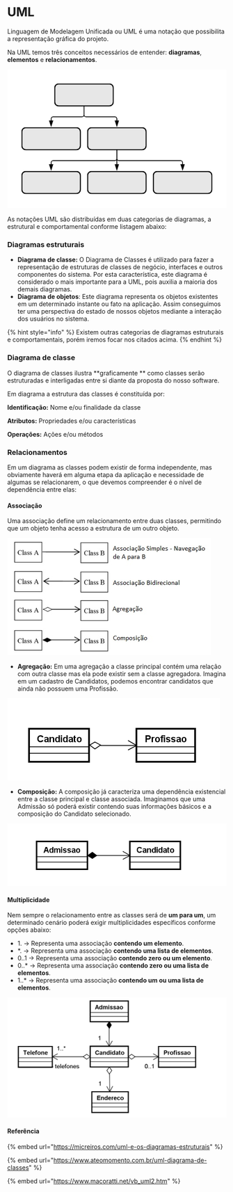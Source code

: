 # UML

Linguagem de Modelagem Unificada ou UML é uma notação que possibilita a representação gráfica do projeto.

Na UML temos três conceitos necessários de entender: **diagramas**, **elementos** e **relacionamentos**.

![](<../.gitbook/assets/image (7) (1).png>)

As notações UML são distribuídas em duas categorias de diagramas, a estrutural e comportamental conforme listagem abaixo:

### Diagramas estruturais

* **Diagrama de classe:** O Diagrama de Classes é utilizado para fazer a representação de estruturas de classes de negócio, interfaces e outros componentes do sistema. Por esta característica, este diagrama é considerado o mais importante para a UML, pois auxilia a maioria dos demais diagramas.
* **Diagrama de objetos**: Este diagrama representa os objetos existentes em um determinado instante ou fato  na aplicação. Assim conseguimos ter uma perspectiva do estado de nossos objetos mediante a interação dos usuários no sistema.&#x20;

{% hint style="info" %}
Existem outras categorias de diagramas estruturais e comportamentais, porém iremos focar nos citados acima.
{% endhint %}

### Diagrama de classe

O diagrama de classes ilustra **graficamente ** como classes serão estruturadas e interligadas entre si diante da proposta do nosso software.

Em diagrama a estrutura das classes é constituída por:

**Identificação:** Nome e/ou finalidade da classe

**Atributos:** Propriedades e/ou características

**Operações:** Ações e/ou métodos

### Relacionamentos

Em um diagrama as classes podem existir de forma independente, mas obviamente haverá em alguma etapa da aplicação e necessidade de algumas se relacionarem, o que devemos compreender é o nível de dependência entre elas:

#### Associação

Uma associação define um relacionamento entre duas classes, permitindo que um objeto tenha acesso a estrutura de um outro objeto.

![](<../.gitbook/assets/image (7).png>)

* **Agregação:** Em uma agregação a classe principal contém uma relação com outra classe mas ela pode existir sem a classe agregadora. Imagina em um cadastro de Candidatos, podemos encontrar candidatos que ainda não possuem uma Profissão.

![Candidato é classe principal e a Profissao agregação](<../.gitbook/assets/image (10).png>)

* **Composição:** A composição já caracteriza uma dependência existencial entre a classe principal e classe associada. Imaginamos que uma Admissão só poderá existir contendo suas informações básicos e a composição do Candidato selecionado.

![Admissao é a classe principal e Candidato compõe a Admissão](<../.gitbook/assets/image (1).png>)

#### Multiplicidade

Nem sempre o relacionamento entre as classes será de **um para um**, um determinado cenário poderá exigir multiplicidades específicos conforme opções abaixo:

* 1\. -> Representa uma associação **contendo um elemento**.&#x20;
* \*. -> Representa uma associação **contendo uma lista de elementos**.
* 0..1 -> Representa uma associação **contendo zero ou um elemento**.&#x20;
* 0..\* -> Representa uma associação **contendo zero ou uma lista de elementos**.&#x20;
* 1..\* -> Representa uma associação **contendo um ou uma lista de elementos**.&#x20;

![](<../.gitbook/assets/image (16).png>)



#### Referência

{% embed url="https://micreiros.com/uml-e-os-diagramas-estruturais" %}

{% embed url="https://www.ateomomento.com.br/uml-diagrama-de-classes" %}

{% embed url="https://www.macoratti.net/vb_uml2.htm" %}

